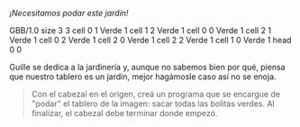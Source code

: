 _¡Necesitamos podar este jardín!_

<gs-board>
  GBB/1.0
    size 3 3
    cell 0 1 Verde 1
    cell 1 2 Verde 1
    cell 0 0 Verde 1
    cell 2 1 Verde 1
    cell 0 2 Verde 1
    cell 2 0 Verde 1
    cell 2 2 Verde 1
    cell 1 0 Verde 1
    head 0 0
</gs-board>

Guille se dedica a la jardinería y, aunque no sabemos bien por qué, piensa que nuestro tablero es un jardín, mejor hagámosle caso así no se enoja.

> Con el cabezal en el origen, creá un programa que se encargue de "podar" el tablero de la imagen: sacar todas las bolitas verdes. Al finalizar, el cabezal debe terminar donde empezó.